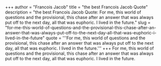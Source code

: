 +++
author = "Francois Jacob"
title = "the best Francois Jacob Quote"
description = "the best Francois Jacob Quote: For me, this world of questions and the provisional, this chase after an answer that was always put off to the next day, all that was euphoric. I lived in the future."
slug = "for-me-this-world-of-questions-and-the-provisional-this-chase-after-an-answer-that-was-always-put-off-to-the-next-day-all-that-was-euphoric-i-lived-in-the-future"
quote = '''For me, this world of questions and the provisional, this chase after an answer that was always put off to the next day, all that was euphoric. I lived in the future.'''
+++
For me, this world of questions and the provisional, this chase after an answer that was always put off to the next day, all that was euphoric. I lived in the future.
